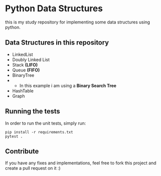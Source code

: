 

# Python Data Structures


this is my study repository for implementing some data structures using python.


## Data Structures in this repository


-	LinkedList
-	Doubly Linked List
-	Stack **(LIFO)**
-	Queue **(FIFO)**
-	BinaryTree
-	-	In this example i am using a **Binary Search Tree**
-	HashTable
-	Graph


## Running the tests
In order to run the unit tests, simply run:

```shell
pip install -r requirements.txt
pytest .
```

## Contribute

If you have any fixes and implementations, feel free to fork this project and create a pull request on it :)
